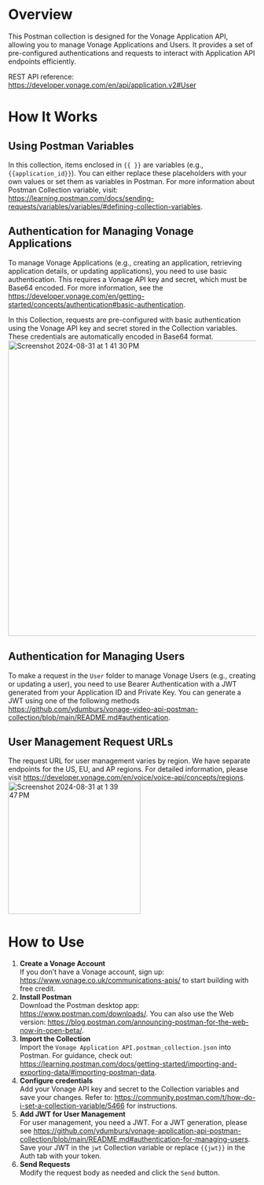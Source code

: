 Overview
======================
This Postman collection is designed for the Vonage Application API, allowing you to manage Vonage Applications and Users. It provides a set of pre-configured authentications and requests to interact with Application API endpoints efficiently.  

REST API reference: https://developer.vonage.com/en/api/application.v2#User

How It Works
======================
## **Using Postman Variables**  
In this collection, items enclosed in `{{ }}` are variables (e.g., `{{application_id}}`). You can either replace these placeholders with your own values or set them as variables in Postman. For more information about Postman Collection variable, visit: https://learning.postman.com/docs/sending-requests/variables/variables/#defining-collection-variables. 

## **Authentication for Managing Vonage Applications**  
To manage Vonage Applications (e.g., creating an application, retrieving application details, or updating applications), you need to use basic authentication. This requires a Vonage API key and secret, which must be Base64 encoded. For more information, see the https://developer.vonage.com/en/getting-started/concepts/authentication#basic-authentication.

In this Collection, requests are pre-configured with basic authentication using the Vonage API key and secret stored in the Collection variables. These credentials are automatically encoded in Base64 format.  
<img width="600" alt="Screenshot 2024-08-31 at 1 41 30 PM" src="https://github.com/user-attachments/assets/6f01dff4-74dc-4965-ba4b-a58ff54ad883">


## **Authentication for Managing Users**  
To make a request in the `User` folder to manage Vonage Users (e.g., creating or updating a user), you need to use Bearer Authentication with a JWT generated from your Application ID and Private Key. You can generate a JWT using one of the following methods https://github.com/ydumburs/vonage-video-api-postman-collection/blob/main/README.md#authentication.

## **User Management Request URLs**  
The request URL for user management varies by region. We have separate endpoints for the US, EU, and AP regions. For detailed information, please visit https://developer.vonage.com/en/voice/voice-api/concepts/regions.
<img width="269" alt="Screenshot 2024-08-31 at 1 39 47 PM" src="https://github.com/user-attachments/assets/26cd8db2-a56d-416a-8da3-461f5d17fa44">

How to Use
======================
1. **Create a Vonage Account**  
   If you don’t have a Vonage account, sign up: https://www.vonage.co.uk/communications-apis/ to start building with free credit.
2. **Install Postman**  
   Download the Postman desktop app: https://www.postman.com/downloads/. You can also use the Web version: https://blog.postman.com/announcing-postman-for-the-web-now-in-open-beta/.
3. **Import the Collection**  
   Import the `Vonage Application API.postman_collection.json` into Postman. For guidance, check out: https://learning.postman.com/docs/getting-started/importing-and-exporting-data/#importing-postman-data.
4. **Configure credentials**  
   Add your Vonage API key and secret to the Collection variables and save your changes. Refer to: https://community.postman.com/t/how-do-i-set-a-collection-variable/5466 for instructions.
5. **Add JWT for User Management**  
   For user management, you need a JWT. For a JWT generation, please see https://github.com/ydumburs/vonage-application-api-postman-collection/blob/main/README.md#authentication-for-managing-users. Save your JWT in the `jwt` Collection variable or replace `{{jwt}}` in the Auth tab with your token.
6. **Send Requests**  
   Modify the request body as needed and click the `Send` button.

